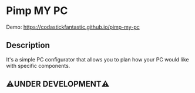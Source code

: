 # Pimp MY PC

Demo: https://codastickfantastic.github.io/pimp-my-pc

## Description
It's a simple PC configurator that allows you to plan how your PC would like with specific components. 

## :warning:UNDER DEVELOPMENT:warning:
